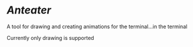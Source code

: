 # _Anteater_

A tool for drawing and creating animations for the terminal...in the terminal

Currently only drawing is supported